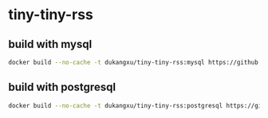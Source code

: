 # tiny-tiny-rss

## build with mysql
```bash
docker build --no-cache -t dukangxu/tiny-tiny-rss:mysql https://github.com/dukangxu/dockerfile.git\#tiny-tiny-rss:mysql
```

## build with postgresql
```bash
docker build --no-cache -t dukangxu/tiny-tiny-rss:postgresql https://github.com/dukangxu/dockerfile.git\#tiny-tiny-rss:postgresql
```
